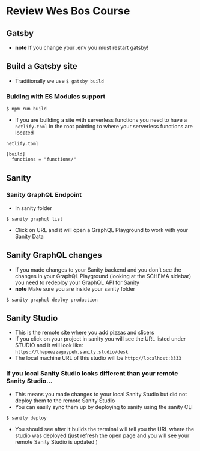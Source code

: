 # Review Wes Bos Course
## Gatsby
* **note** If you change your .env you must restart gatsby!

## Build a Gatsby site
* Traditionally we use `$ gatsby build`

### Buiding with ES Modules support
`$ npm run build`

* If you are building a site with serverless functions you need to have a `netlify.toml` in the root pointing to where your serverless functions are located

`netlify.toml`

```
[build]
  functions = "functions/"
```


## Sanity
### Sanity GraphQL Endpoint
* In sanity folder

`$ sanity graphql list`

* Click on URL and it will open a GraphQL Playground to work with your Sanity Data

## Sanity GraphQL changes
* If you made changes to your Sanity backend and you don't see the changes in your GraphQL Playground (looking at the SCHEMA sidebar) you need to redeploy your GraphQL API for Sanity
* **note** Make sure you are inside your sanity folder

`$ sanity graphql deploy production`

## Sanity Studio
* This is the remote site where you add pizzas and slicers
* If you click on your project in sanity you will see the URL listed under STUDIO and it will look like: `https://thepeezzaguypeh.sanity.studio/desk`
* The local machine URL of this studio will be `http://localhost:3333`

### If you local Sanity Studio looks different than your remote Sanity Studio...
* This means you made changes to your local Sanity Studio but did not deploy them to the remote Sanity Studio
* You can easily sync them up by deploying to sanity using the sanity CLI

`$ sanity deploy`

* You should see after it builds the terminal will tell you the URL where the studio was deployed (just refresh the open page and you will see your remote Sanity Studio is updated )
